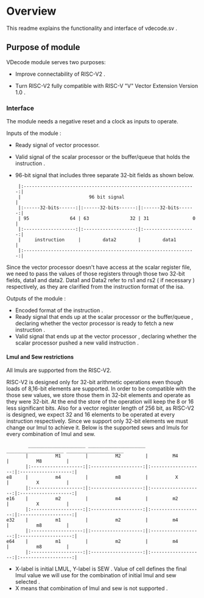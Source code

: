 # Overview
This readme explains the functionality and interface of vdecode.sv .

## Purpose of module
VDecode module serves two purposes:

- Improve connectability of RISC-V2 .

- Τurn RISC-V2 fully compatible with RISC-V "V" Vector Extension Version 1.0 . 

### Interface
The module needs a negative reset and a clock as inputs to operate.

Inputs of the module :
 - Ready  signal of vector processor.
 - Valid  signal of the scalar processor or the buffer/queue that holds the instruction .
 - 96-bit signal that includes three separate 32-bit fields as shown below. 

        |:---------------------------------------------------------------:|
        |                         96 bit signal                           |
        |:------32-bits------:|:------32-bits------:|:------32-bits------:|
        | 95               64 | 63               32 | 31                0 |  
        |:-------------------:|:-------------------:|:-------------------:|
        |     instruction     |        data2        |        data1        |
        |:---------------------------------------------------------------:|

 Since the vector processor doesn't have access at the scalar register file, we need to pass the values of those registers through those two 32-bit fields, data1 and data2. Data1 and Data2 refer to rs1 and rs2 ( if necessary ) respectively, as they are clarified from the instruction format of the isa.


Outputs of the module :
 - Encoded format of the instruction . 
 - Ready signal that ends up at the scalar processor or the buffer/queue , declaring whether the vector processor is ready to fetch a new instruction .
 - Valid signal that ends up at the vector processor , declaring whether the scalar processor pushed a new valid instruction .

#### Lmul and Sew restrictions
All lmuls are supported from the RISC-V2.

RISC-V2 is designed only for 32-bit arithmetic operations even though loads of 8,16-bit elements are supported. In order to be compatible with the those sew values, we store those them in 32-bit elements and operate as they were 32-bit. At the end the store of the operation will keep the 8 or 16 less significant bits. Also for a vector register length of 256 bit, as RISC-V2 is designed, we expect 32 and 16 elements to be operated at every instruction respectively. Since we support only 32-bit elements we must change our lmul to achieve it. Below is the supported sews and lmuls for every combination of lmul and sew. 

            _____________________ _____________________ _____________________ _____________________
           |          M1         |          M2         |         M4          |          M8         |
           |:-------------------:|:-------------------:|:-------------------:|:-------------------:|
    e8     |          m4         |          m8         |          X          |          X          | 
           |:-------------------:|:-------------------:|:-------------------:|:-------------------:|
    e16    |          m2         |          m4         |         m2          |          X          | 
           |:-------------------:|:-------------------:|:-------------------:|:-------------------:| 
    e32    |          m1         |          m2         |         m4          |          m8         |
           |:-------------------:|:-------------------:|:-------------------:|:-------------------:| 
    e64    |          m1         |          m2         |         m4          |          m8         |
           |:-------------------:|:-------------------:|:-------------------:|:-------------------:|
            
 * X-label is initial LMUL, Y-label is SEW . Value of cell defines the final lmul value we will use for the combination of initial lmul and sew selected .     
 * X means that combination of lmul and sew is not supported .